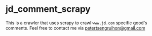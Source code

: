 # jd_comment_scrapy
This is a crawler that uses scrapy to crawl `www.jd.com` specific good's comments.
Feel free to contact me via petertsengruihon@gmail.com
